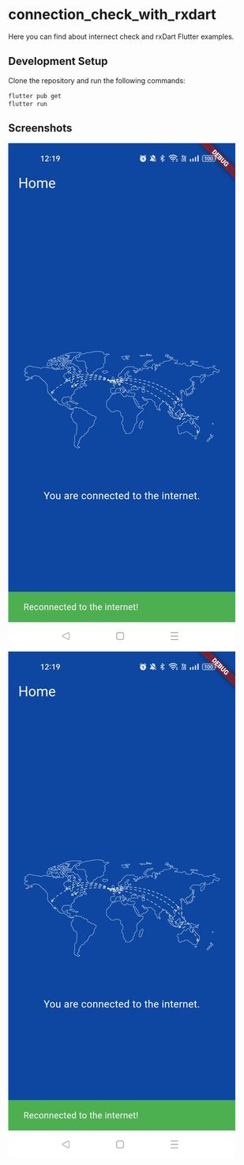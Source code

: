 # connection_check_with_rxdart

Here you can find about internect check and rxDart Flutter examples.

## Development Setup
Clone the repository and run the following commands:
```
flutter pub get
flutter run
```

## Screenshots

 <div class="container">
    <div class="image-container">
      <img src="assets/screenshot.jpeg" alt="Screenshot 1">
    </div>
    <div class="image-container">
      <img src="assets/screenshot.jpeg" alt="Screenshot 2">
    </div>
  </div>

